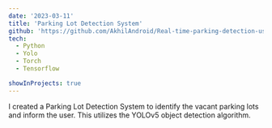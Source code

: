 ```yaml
---
date: '2023-03-11'
title: 'Parking Lot Detection System'
github: 'https://github.com/AkhilAndroid/Real-time-parking-detection-using-machine-learning'
tech:
  - Python
  - Yolo
  - Torch
  - Tensorflow

showInProjects: true
---
```


I created a Parking Lot Detection System to identify the vacant parking lots and inform the user. This utilizes the YOLOv5 object detection algorithm.